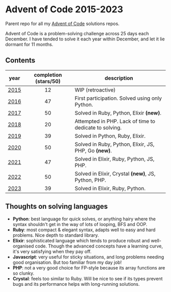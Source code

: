 # Advent of Code 2015-2023

Parent repo for all my [Advent of Code](https://adventofcode.com/) solutions repos.

Advent of Code is a problem-solving challenge across 25 days each December. I have tended to solve it each year within December, and let it lie dormant for 11 months.

## Contents

| year | completion (stars/50) | description |
| ---- | :-------------------: | ----------- |
| [2015](https://github.com/mn113/adventofcode2015) | 12 | WIP (retroactive) |
| [2016](https://github.com/mn113/adventofcode2016) | 47 | First participation. Solved using only Python. |
| [2017](https://github.com/mn113/adventofcode2017) | 50 | Solved in Ruby, Python, Elixir **(new)**. |
| [2018](https://github.com/mn113/adventofcode2018) | 20 | Attempted in PHP. Lack of time to dedicate to solving. |
| [2019](https://github.com/mn113/adventofcode2019) | 39 | Solved in Python, Ruby, Elixir. |
| [2020](https://github.com/mn113/adventofcode2020) | 50 | Solved in Ruby, Python, Elixir, JS, PHP, Go **(new)**. |
| [2021](https://github.com/mn113/adventofcode2021) | 47 | Solved in Elixir, Ruby, Python, JS, PHP. |
| [2022](https://github.com/mn113/adventofcode2022) | 50 | Solved in Elixir, Crystal **(new)**, JS, Python, PHP. |
| [2023](https://github.com/mn113/adventofcode2023) | 39 | Solved in Elixir, Ruby, Python. |

## Thoughts on solving languages

- **Python**: best language for quick solves, or anything hairy where the syntax shouldn't get in the way of lots of looping, BFS and OOP.
- **Ruby**: most compact & elegant syntax, adapts well to easy and hard problems. Nice depth to standard library.
- **Elixir**: sophisticated language which tends to produce robust and well-organised code. Though the advanced concepts have a learning curve, it's very satisfying when they pay off.
- **Javascript**: very useful for sticky situations, and long problems needing good organisation. But too familiar from my day job!
- **PHP**: not a very good choice for FP-style because its array functions are so clunky.
- **Crystal**: feels too similar to Ruby. Will be nice to see if its types prevent bugs and its performance helps with long-running solutions.
